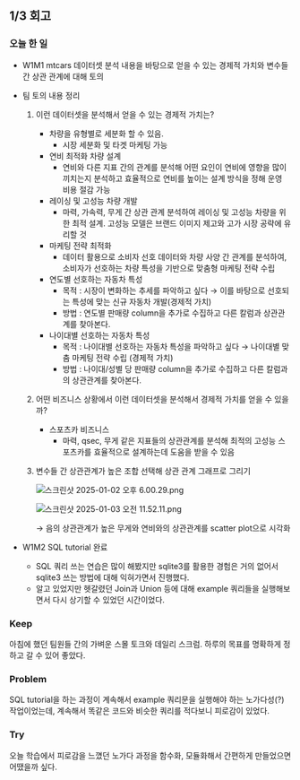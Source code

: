 ## 1/3 회고

### 오늘 한 일

- W1M1 mtcars 데이터셋 분석 내용을 바탕으로 얻을 수 있는 경제적 가치와 변수들 간 상관 관계에 대해 토의
- 팀 토의 내용 정리
    1. 이런 데이터셋을 분석해서 얻을 수 있는 경제적 가치는?
        - 차량을 유형별로 세분화 할 수 있음.
            - 시장 세분화 및 타겟 마케팅 가능
        - 연비 최적화 차량 설계
            - 연비와 다른 지표 간의 관계를 분석해 어떤 요인이 연비에 영향을 많이 끼치는지 분석하고 효율적으로 연비를 높이는 설계 방식을 정해 운영 비용 절감 가능
        - 레이싱 및 고성능 차량 개발
            - 마력, 가속력, 무게 간 상관 관계 분석하여 레이싱 및 고성능 차량을 위한 최적 설계. 고성능 모델은 브랜드 이미지 제고와 고가 시장 공략에 유리할 것
        - 마케팅 전략 최적화
            - 데이터 활용으로 소비자 선호 데이터와 차량 사양 간 관계를 분석하여, 소비자가 선호하는 차량 특성을 기반으로 맞춤형 마케팅 전략 수립
        - 연도별 선호하는 자동차 특성
            - 목적 : 시장이 변화하는 추세를 파악하고 싶다 → 이를 바탕으로 선호되는 특성에 맞는 신규 자동차 개발(경제적 가치)
            - 방법 : 연도별 판매량 column을 추가로 수집하고 다른 칼럼과 상관관계를 찾아본다.
        - 나이대별 선호하는 자동차 특성
            - 목적 : 나이대별 선호하는 자동차 특성을 파악하고 싶다 → 나이대별 맞춤 마케팅 전략 수립 (경제적 가치)
            - 방법 : 나이대/성별 당 판매량 column을 추가로 수집하고 다른 칼럼과의 상관관계를 찾아본다.
    2. 어떤 비즈니스 상황에서 이런 데이터셋을 분석해서 경제적 가치를 얻을 수 있을까?
        - 스포츠카 비즈니스
            - 마력, qsec, 무게 같은 지표들의 상관관계를 분석해 최적의 고성능 스포츠카를 효율적으로 설계하는데 도움을 받을 수 있음
    3. 변수들 간 상관관계가 높은 조합 선택해 상관 관계 그래프로 그리기
        
        ![스크린샷 2025-01-02 오후 6.00.29.png](https://prod-files-secure.s3.us-west-2.amazonaws.com/209bfbca-e3f0-4ac8-9284-73d0ab873176/21405f0f-5f4a-44a4-86cf-2d53dedf06fa/%E1%84%89%E1%85%B3%E1%84%8F%E1%85%B3%E1%84%85%E1%85%B5%E1%86%AB%E1%84%89%E1%85%A3%E1%86%BA_2025-01-02_%E1%84%8B%E1%85%A9%E1%84%92%E1%85%AE_6.00.29.png)
        
        ![스크린샷 2025-01-03 오전 11.52.11.png](https://prod-files-secure.s3.us-west-2.amazonaws.com/209bfbca-e3f0-4ac8-9284-73d0ab873176/c9810a7a-54e7-4ab3-8124-d0249cde9a27/%E1%84%89%E1%85%B3%E1%84%8F%E1%85%B3%E1%84%85%E1%85%B5%E1%86%AB%E1%84%89%E1%85%A3%E1%86%BA_2025-01-03_%E1%84%8B%E1%85%A9%E1%84%8C%E1%85%A5%E1%86%AB_11.52.11.png)
        
        → 음의 상관관계가 높은 무게와 연비와의 상관관계를 scatter plot으로 시각화
        
- W1M2 SQL tutorial 완료
    - SQL 쿼리 쓰는 연습은 많이 해봤지만 sqlite3를 활용한 경험은 거의 없어서 sqlite3 쓰는 방법에 대해 익혀가면서 진행했다.
    - 알고 있었지만 헷갈렸던 Join과 Union 등에 대해 example 쿼리들을 실행해보면서 다시 상기할 수 있었던 시간이었다.

### Keep

아침에 했던 팀원들 간의 가벼운 스몰 토크와 데일리 스크럼. 하루의 목표를 명확하게 정하고 갈 수 있어 좋았다.

### Problem

SQL tutorial을 하는 과정이 계속해서 example 쿼리문을 실행해야 하는 노가다성(?) 작업이었는데, 계속해서 똑같은 코드와 비슷한 쿼리를 적다보니 피로감이 있었다.

### Try

오늘 학습에서 피로감을 느꼈던 노가다 과정을 함수화, 모듈화해서 간편하게 만들었으면 어땠을까 싶다.